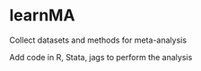 # learnMA

Collect datasets and methods for meta-analysis

Add code in R, Stata, jags to perform the analysis
